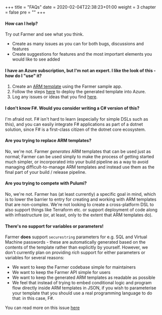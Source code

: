 +++
title = "FAQs"
date = 2020-02-04T22:38:23+01:00
weight = 3
chapter = false
pre = ""
+++

#### How can I help?
Try out Farmer and see what you think.
* Create as many issues as you can for both bugs, discussions and features
* Create suggestions for features and the most important elements you would like to see added

#### I have an Azure subscription, but I'm not an expert. I like the look of this - how do I "use" it?
1. Create an [ARM template](https://docs.microsoft.com/en-us/azure/azure-resource-manager/template-deployment-overview) using the Farmer sample app.
1. Follow the steps [here](#deploying-arm-templates) to deploy the generated template into Azure.
1. Log any issues or ideas that you find [here](https://github.com/CompositionalIT/farmer/issues/new).

#### I don't know F#. Would you consider writing a C# version of this?
I'm afraid not. F# isn't hard to learn (especially for simple DSLs such as this), and you can easily integrate F# applications as part of a dotnet solution, since F# is a first-class citizen of the dotnet core ecosystem.

#### Are you trying to replace ARM templates?
No, we're not. Farmer *generates* ARM templates that can be used just as normal; Farmer can be used simply to make the process of getting started much simpler, or incorporated into your build pipeline as a way to avoid managing difficult-to-manage ARM templates and instead use them as the final part of your build / release pipeline.

#### Are you trying to compete with Pulumi?
No, we're not. Farmer has (at least currently) a specific goal in mind, which is to lower the barrier to entry for creating and working with ARM templates that are non-complex. We're not looking to create a cross-platform DSL to also support things like Terraform etc. or support deployment of code along with infrastructure (or, at least, only to the extent that ARM templates do).

#### There's no support for variables or parameters!
Farmer **does** support `securestring` parameters for e.g. SQL and Virtual Machine passwords - these are automatically generated based on the contents of the template rather than explicitly by yourself. However, we don't currently plan on providing *rich* support for either parameters or variables for several reasons:

* We want to keep the Farmer codebase simple for maintainers
* We want to keep the Farmer API simple for users
* We want to keep the generated ARM templates as readable as possible
* We feel that instead of trying to embed conditional logic and program flow directly inside ARM templates in JSON, if you wish to parameterise your template that you should use a real programming language to do that: in this case, F#.

You can read more on this issue [here](https://github.com/CompositionalIT/farmer/issues/8)
